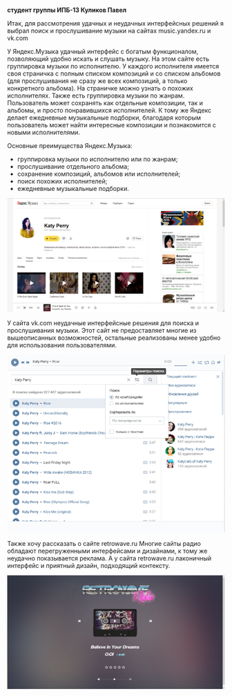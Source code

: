 **студент группы ИПБ-13 Куликов Павел**

Итак, для рассмотрения удачных и неудачных интерфейсных решений я выбрал поиск и прослушивание музыки на сайтах music.yandex.ru и vk.com

У Яндекс.Музыка удачный интерфейс с богатым функционалом, позволяющий удобно искать и слушать музыку. На этом сайте есть группировка музыки по исполнителю. У каждого исполнителя имеется своя страничка с полным списком композиций и со списком альбомов (для прослушивания не сразу же всех композиций, а только конкретного альбома). На страничке можно узнать о похожих исполнителях. Также есть группировка музыки по жанрам. Пользователь может сохранять как отдельные композиции, так и альбомы, и просто понравившихся исполнителей. К тому же Яндекс делает ежедневные музыкальные подборки, благодаря которым пользователь может найти интересные композиции и познакомится с новыми исполнителями.

Основные преимущества Яндекс.Музыка:
+ группировка музыки по исполнителю или по жанрам;
+ прослушивание отдельного альбома;
+ сохранение композиций, альбомов или исполнителей;
+ поиск похожих исполнителей;
+ ежедневные музыкальные подборки.

![yandex](./yandex.png)

У сайта vk.com неудачные интерфейсные решения для поиска и прослушивания музыки. Этот сайт не предоставляет многие из вышеописанных возможностей, остальные реализованы менее удобно для использования пользователями.
	
![vk](./vk.png)

Также хочу рассказать о сайте retrowave.ru Многие сайты радио обладают перегруженными интерфейсами и дизайнами, к тому же неудачно показывается реклама. А у сайта retrowave.ru лаконичный интерфейс и приятный дизайн, подходящий контексту.
	
![retrowave](./retrowave.png)
